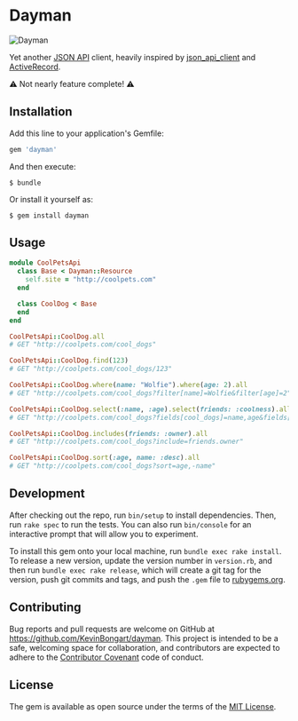 # Dayman

![Dayman](http://screenshots.kevinbongart.net/AiJbs.gif)

Yet another [JSON API](http://jsonapi.org) client, heavily inspired by
[json_api_client](https://github.com/chingor13/json_api_client) and
[ActiveRecord](http://api.rubyonrails.org/classes/ActiveRecord/Base.html).

⚠️ Not nearly feature complete! ⚠️

## Installation

Add this line to your application's Gemfile:

```ruby
gem 'dayman'
```

And then execute:

    $ bundle

Or install it yourself as:

    $ gem install dayman

## Usage

```ruby
module CoolPetsApi
  class Base < Dayman::Resource
    self.site = "http://coolpets.com"
  end

  class CoolDog < Base
  end
end

CoolPetsApi::CoolDog.all
# GET "http://coolpets.com/cool_dogs"

CoolPetsApi::CoolDog.find(123)
# GET "http://coolpets.com/cool_dogs/123"

CoolPetsApi::CoolDog.where(name: "Wolfie").where(age: 2).all
# GET "http://coolpets.com/cool_dogs?filter[name]=Wolfie&filter[age]=2"

CoolPetsApi::CoolDog.select(:name, :age).select(friends: :coolness).all
# GET "http://coolpets.com/cool_dogs?fields[cool_dogs]=name,age&fields[friends]=coolness"

CoolPetsApi::CoolDog.includes(friends: :owner).all
# GET "http://coolpets.com/cool_dogs?include=friends.owner"

CoolPetsApi::CoolDog.sort(:age, name: :desc).all
# GET "http://coolpets.com/cool_dogs?sort=age,-name"
```

## Development

After checking out the repo, run `bin/setup` to install dependencies. Then, run `rake spec` to run the tests. You can also run `bin/console` for an interactive prompt that will allow you to experiment.

To install this gem onto your local machine, run `bundle exec rake install`. To release a new version, update the version number in `version.rb`, and then run `bundle exec rake release`, which will create a git tag for the version, push git commits and tags, and push the `.gem` file to [rubygems.org](https://rubygems.org).

## Contributing

Bug reports and pull requests are welcome on GitHub at https://github.com/KevinBongart/dayman. This project is intended to be a safe, welcoming space for collaboration, and contributors are expected to adhere to the [Contributor Covenant](http://contributor-covenant.org) code of conduct.

## License

The gem is available as open source under the terms of the [MIT License](http://opensource.org/licenses/MIT).
